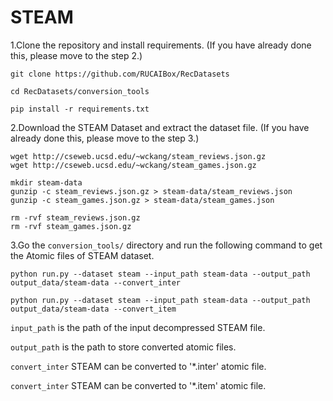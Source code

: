# STEAM

1.Clone the repository and install requirements. 
(If you have already done this, please move to the step 2.)

```
git clone https://github.com/RUCAIBox/RecDatasets

cd RecDatasets/conversion_tools

pip install -r requirements.txt
```

2.Download the STEAM Dataset and extract the dataset file.
(If you have already done this, please move to the step 3.)

```
wget http://cseweb.ucsd.edu/~wckang/steam_reviews.json.gz
wget http://cseweb.ucsd.edu/~wckang/steam_games.json.gz

mkdir steam-data
gunzip -c steam_reviews.json.gz > steam-data/steam_reviews.json
gunzip -c steam_games.json.gz > steam-data/steam_games.json

rm -rvf steam_reviews.json.gz
rm -rvf steam_games.json.gz
```

3.Go the ``conversion_tools/`` directory 
and run the following command to get the Atomic files of STEAM dataset.

```
python run.py --dataset steam --input_path steam-data --output_path output_data/steam-data --convert_inter

python run.py --dataset steam --input_path steam-data --output_path output_data/steam-data --convert_item
```

`input_path` is the path of the input decompressed STEAM file.

`output_path` is the path to store converted atomic files.

 `convert_inter` STEAM can be converted to '*.inter' atomic file.

`convert_inter` STEAM can be converted to '*.item' atomic file.